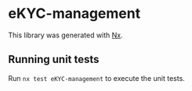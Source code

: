 # eKYC-management

This library was generated with [Nx](https://nx.dev).

## Running unit tests

Run `nx test eKYC-management` to execute the unit tests.

